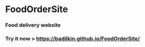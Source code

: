 # FoodOrderSite
### Food delivery website
### Try it now > https://badilkin.github.io/FoodOrderSite/
